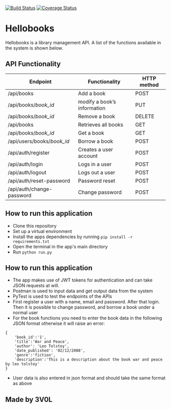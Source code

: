 [![Build Status](https://travis-ci.org/3V0L/bootcamp-c2.svg?branch=master)](https://travis-ci.org/3V0L/bootcamp-c2)
[![Coverage Status](https://coveralls.io/repos/github/3V0L/bootcamp-c2/badge.svg?branch=master)](https://coveralls.io/github/3V0L/bootcamp-c2?branch=master)

# Hellobooks 

Hellobooks is a library management API. A list of the functions available in the system is shown below.

## API Functionality

|Endpoint                  | Functionality              |HTTP method 
|--------------------------|----------------------------|-------------
|/api/books                |Add a book                  |POST        
|/api/books/*book_id*       |modify a book’s information |PUT
|/api/books/*book_id*      |Remove a book               |DELETE
|/api/books                |Retrieves all books         |GET
|/api/books/*book_id*       |Get a book                  |GET
|/api/users/books/*book_id* |Borrow a book               |POST
|/api/auth/register        |Creates a user account      |POST
|/api/auth/login           |Logs in a user              |POST
|/api/auth/logout          |Logs out a user             |POST
|/api/auth/reset-password  |Password reset              |POST
|/api/auth/change-password  |Change password              |POST

## How to run this application

 - Clone this repository
 - Set up a virtual environment
 - Install the apps dependencies by running `pip install -r requirements.txt`
 - Open the terminal in the app's main directory
 - Run `python run.py`

 
## How to run this application
- The app makes use of JWT tokens for authentication and can take JSON requests at will.
- Postman is used to input data and get output data from the system
- PyTest is used to test the endpoints of the APIs
- First register a user with a name, email and password. After that login. Then it is possible to change password, and borrow a book under a normal user
- For the book functions you need to enter the book data in the following JSON format otherwise it will raise an error:
```
{
    'book_id':'1',
    'title':'War and Peace',
    'author': 'Leo Tolstoy',
    'date_published': '02/12/2008',
    'genre':'fiction',
    'description':'This is a description about the book war and peace by leo tolstoy'
}
```
- User data is also entered in json format and should take the same format as above


## Made by 3V0L